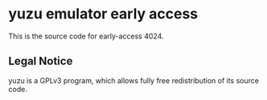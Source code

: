 yuzu emulator early access
=============

This is the source code for early-access 4024.

## Legal Notice

yuzu is a GPLv3 program, which allows fully free redistribution of its source code.